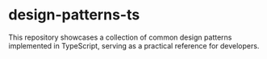 # design-patterns-ts
This repository showcases a collection of common design patterns implemented in TypeScript, serving as a practical reference for developers.

